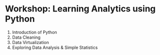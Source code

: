 # Workshop: Learning Analytics using Python

1. Introduction of Python
2. Data Cleaning
3. Data Virtualization
4. Exploring Data Analysis & Simple Statistics
